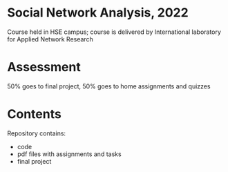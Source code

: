 # Social Network Analysis, 2022

Course held in HSE campus; course is delivered by International laboratory for Applied Network Research

# Assessment

50% goes to final project, 50% goes to home assignments and quizzes

# Contents

Repository contains: 

- code 
- pdf files with assignments and tasks
- final project